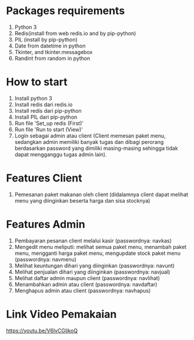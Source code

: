 # Packages requirements
 1. Python 3
 1. Redis(install from web redis.io and by pip-python)
 1. PIL (install by pip-python)
 1. Date from datetime in python
 1. Tkinter, and tkinter.messagebox
 1. Randint from random in python

# How to start
 1. Install python 3
 1. Install redis dari redis.io
 1. Install redis dari pip-python
 1. Install PIL dari pip-python
 1. Run file 'Set_up redis (First)'
 1. Run file 'Run to start (View)'
 1. Login sebagai admin atau client (Client memesan paket menu, sedangkan admin memiliki banyak tugas dan dibagi perorang berdasarkan password yang dimiliki masing-masing sehingga tidak dapat mengganggu tugas admin lain).

# Features Client
 1. Pemesanan paket makanan oleh client (didalamnya client dapat melihat menu yang diinginkan beserta harga dan sisa stocknya)
# Features Admin
 1. Pembayaran pesanan client melalui kasir (passwordnya: navkas)
 1. Mengedit menu meliputi: melihat semua paket menu, menambah paket menu, mengganti harga paket menu, mengupdate stock paket menu (passwordnya: navmenu)
 1. Melihat keuntungan dihari yang diinginkan (passwordnya: navunt)
 1. Melihat penjualan dihari yang diinginkan (passwordnya: navjual)
 1. Melihat daftar admin maupun client (passwordnya: navlihat)
 1. Menambahkan admin atau client (passwordnya: navdaftar)
 1. Menghapus admin atau client (passwordnya: navhapus)

# Link Video Pemakaian
  https://youtu.be/V6lvCGIjkoQ 
 

